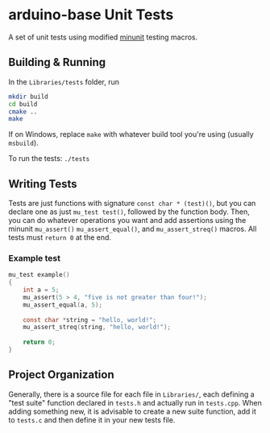 arduino-base Unit Tests
=======================

A set of unit tests using modified [minunit] testing macros.


Building & Running
------------------

In the `Libraries/tests` folder, run

```bash
mkdir build
cd build
cmake ..
make
```

If on Windows, replace `make` with whatever build tool you're using (usually `msbuild`).

To run the tests: `./tests`


Writing Tests
-------------

Tests are just functions with signature `const char * (test)()`, but you can declare one as just `mu_test test()`, followed by the function body. Then, you can do whatever operations you want and add assertions using the minunit `mu_assert()` `mu_assert_equal()`, and `mu_assert_streq()` macros. All tests must `return 0` at the end.

### Example test

```c
mu_test example()
{
	int a = 5;
	mu_assert(5 > 4, "five is not greater than four!");
	mu_assert_equal(a, 5);
	
	const char *string = "hello, world!";
	mu_assert_streq(string, "hello, world!");
	
	return 0;
}
```


Project Organization
--------------------

Generally, there is a source file for each file in `Libraries/`, each defining a "test suite" function declared in `tests.h` and actually run in `tests.cpp`. When adding something new, it is advisable to create a new suite function, add it to `tests.c` and then define it in your new tests file.



[minunit]: https://web.archive.org/web/20140804170151/http://www.jera.com/techinfo/jtns/jtn002.html
